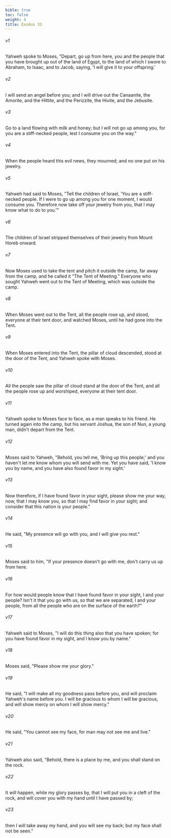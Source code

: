 ```yaml
---
bible: true
toc: false
weight: 4
title: Exodus 33
---
```



###### v1 
Yahweh spoke to Moses, "Depart, go up from here, you and the people that you have brought up out of the land of Egypt, to the land of which I swore to Abraham, to Isaac, and to Jacob, saying, 'I will give it to your offspring.' 

###### v2 
I will send an angel before you; and I will drive out the Canaanite, the Amorite, and the Hittite, and the Perizzite, the Hivite, and the Jebusite. 

###### v3 
Go to a land flowing with milk and honey; but I will not go up among you, for you are a stiff-necked people, lest I consume you on the way." 

###### v4 
When the people heard this evil news, they mourned; and no one put on his jewelry. 

###### v5 
Yahweh had said to Moses, "Tell the children of Israel, 'You are a stiff-necked people. If I were to go up among you for one moment, I would consume you. Therefore now take off your jewelry from you, that I may know what to do to you.'" 

###### v6 
The children of Israel stripped themselves of their jewelry from Mount Horeb onward. 

###### v7 
Now Moses used to take the tent and pitch it outside the camp, far away from the camp, and he called it "The Tent of Meeting." Everyone who sought Yahweh went out to the Tent of Meeting, which was outside the camp. 

###### v8 
When Moses went out to the Tent, all the people rose up, and stood, everyone at their tent door, and watched Moses, until he had gone into the Tent. 

###### v9 
When Moses entered into the Tent, the pillar of cloud descended, stood at the door of the Tent, and Yahweh spoke with Moses. 

###### v10 
All the people saw the pillar of cloud stand at the door of the Tent, and all the people rose up and worshiped, everyone at their tent door. 

###### v11 
Yahweh spoke to Moses face to face, as a man speaks to his friend. He turned again into the camp, but his servant Joshua, the son of Nun, a young man, didn't depart from the Tent. 

###### v12 
Moses said to Yahweh, "Behold, you tell me, 'Bring up this people;' and you haven't let me know whom you will send with me. Yet you have said, 'I know you by name, and you have also found favor in my sight.' 

###### v13 
Now therefore, if I have found favor in your sight, please show me your way, now, that I may know you, so that I may find favor in your sight; and consider that this nation is your people." 

###### v14 
He said, "My presence will go with you, and I will give you rest." 

###### v15 
Moses said to him, "If your presence doesn't go with me, don't carry us up from here. 

###### v16 
For how would people know that I have found favor in your sight, I and your people? Isn't it that you go with us, so that we are separated, I and your people, from all the people who are on the surface of the earth?" 

###### v17 
Yahweh said to Moses, "I will do this thing also that you have spoken; for you have found favor in my sight, and I know you by name." 

###### v18 
Moses said, "Please show me your glory." 

###### v19 
He said, "I will make all my goodness pass before you, and will proclaim Yahweh's name before you. I will be gracious to whom I will be gracious, and will show mercy on whom I will show mercy." 

###### v20 
He said, "You cannot see my face, for man may not see me and live." 

###### v21 
Yahweh also said, "Behold, there is a place by me, and you shall stand on the rock. 

###### v22 
It will happen, while my glory passes by, that I will put you in a cleft of the rock, and will cover you with my hand until I have passed by; 

###### v23 
then I will take away my hand, and you will see my back; but my face shall not be seen."


